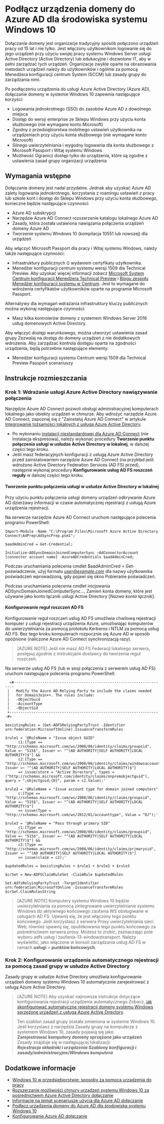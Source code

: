 <properties
    pageTitle="Podłącz domeny urządzenia do Azure AD dla systemu Windows 10 napotkania | Microsoft Azure"
    description="W tym artykule wyjaśniono, jak Administratorzy mogą konfigurować zasad grupy, aby włączyć urządzenia, aby być domeny dołączony do sieci firmowej."
    services="active-directory"
    documentationCenter=""
    authors="femila"
    manager="swadhwa"
    editor=""
    tags="azure-classic-portal"/>

<tags
    ms.service="active-directory"
    ms.workload="identity"
    ms.tgt_pltfrm="na"
    ms.devlang="na"
    ms.topic="article"
    ms.date="09/27/2016"
    ms.author="femila"/>

# <a name="connect-domain-joined-devices-to-azure-ad-for-windows-10-experiences"></a>Podłącz urządzenia domeny do Azure AD dla środowiska systemu Windows 10

Dołączanie domeny jest organizacje tradycyjny sposób połączono urządzeń pracy od 15 lat i nie tylko. Jest włączony użytkownikom logowanie się do jego urządzeń przy użyciu swojej pracy systemu Windows Server usługi Active Directory (Active Directory) lub edukacyjne i dozwolone IT, aby w pełni zarządzać tych urządzeń. Organizacje zwykle oparte na obrazowania metodach urządzeń należy do użytkowników i ogólnie za pomocą Menedżera konfiguracji centrum System (SCCM) lub zasady grupy do zarządzania nimi.

Po podłączeniu urządzenia do usługi Azure Active Directory (Azure AD), dołączanie domeny w systemie Windows 10 zapewnia następujące korzyści:

- Logowania jednokrotnego (SSO) do zasobów Azure AD z dowolnego miejsca
- Dostęp do wersji enterprise ze Sklepu Windows przy użyciu konta służbowego (nie wymagane konto Microsoft)
- Zgodny z przedsiębiorstwa mobilnego ustawień użytkownika na urządzeniach przy użyciu konta służbowego (nie wymagane konto Microsoft)
- Silnego uwierzytelniania i wygodny logowania dla konta służbowego z Microsoft Passport i Witaj systemu Windows
- Możliwość Ogranicz dostęp tylko do urządzenia, które są zgodne z ustawienia zasad grupy organizacji urządzenia

## <a name="prerequisites"></a>Wymagania wstępne

Dołączanie domeny jest nadal przydatne. Jednak aby uzyskać Azure AD zalety logowania jednokrotnego, korzystania z roamingu ustawień z pracy lub szkole kont i dostęp do Sklepu Windows przy użyciu konta służbowego, konieczne będzie następujące czynności:

- Azure AD subskrypcji
- Narzędzie Azure AD Connect rozszerzenie katalogu lokalnego Azure AD
- Zasady, która została ustawiona nawiązania połączenia urządzeń domeny Azure AD
- Tworzenie systemu Windows 10 (kompilacja 10551 lub nowszej) dla urządzeń

Aby włączyć Microsoft Passport dla pracy i Witaj systemu Windows, należy także następujące czynności:

- Infrastruktury publicznych () wydaniem certyfikaty użytkownika.
- Menedżer konfiguracji centrum systemu wersji 1509 dla Technical Preview. Aby uzyskać więcej informacji zobacz [Microsoft System Centrum konfiguracji Menedżera Technical Preview](https://technet.microsoft.com/library/dn965439.aspx#BKMK_TP3Update) i [Blogu zespołu Menedżer konfiguracji systemu w Centrum](http://blogs.technet.com/b/configmgrteam/archive/2015/09/23/now-available-update-for-system-center-config-manager-tp3.aspx). Jest to wymagane do wdrożenia certyfikatów użytkowników oparte na programie Microsoft Passport.

Alternatywy dla wymagań wdrażania infrastruktury kluczy publicznych można wykonaj następujące czynności:

- Masz kilka kontrolerów domeny z systemem Windows Server 2016 usług domenowych Active Directory.

Aby włączyć dostęp warunkowego, można utworzyć ustawienia zasad grupy Zezwalaj na dostęp do domeny urządzeń z nie dodatkowych wdrożenia. Aby zarządzać kontrola dostępu oparta na zgodności urządzenia, będą potrzebne następujące elementy:

- Menedżer konfiguracji systemu Centrum wersji 1509 dla Technical Preview Passport scenariuszy

## <a name="deployment-instructions"></a>Instrukcje rozmieszczania



### <a name="step-1-deploy-azure-active-directory-connect"></a>Krok 1: Wdrażanie usługi Azure Active Directory nawiązywanie połączenia

Narzędzie Azure AD Connect pozwoli obsługi administracyjnej komputerach lokalnego jako obiekty urządzeń w chmurze. Aby wdrożyć narzędzie Azure AD Connect, zapoznaj się z "Zainstaluj Azure AD Connect" w artykule [Integrowanie tożsamości lokalnych z usługą Azure Active Directory](active-directory-aadconnect.md#install-azure-ad-connect).

 - Po wykonaniu [instalacji niestandardowej dla Azure AD Connect](./connect/active-directory-aadconnect-get-started-custom.md) (nie Instalacja ekspresowa), należy wykonać procedury **Tworzenie punktu połączenia usługi w usłudze Active Directory w lokalnej**, w dalszej części tego kroku.
 - Jeśli masz federacyjnych konfiguracji z usługą Azure Active Directory przed zainstalowaniem narzędzie Azure AD Connect (na przykład jeśli wdrożono Active Directory Federation Services (AD FS) przed), następnie wykonaj procedury **Konfigurowanie usług AD FS roszczeń reguły** w dalszej części tego kroku.

#### <a name="create-a-service-connection-point-in-on-premises-active-directory"></a>Tworzenie punktu połączenia usługi w usłudze Active Directory w lokalnej

Przy użyciu punktu połączenia usługi domeny urządzeń odkrywanie Azure AD dzierżawy informacji w czasie automatycznej rejestracji z usługą Azure urządzenia rejestracji.

Na serwerze narzędzie Azure AD Connect uruchom następujące polecenia programu PowerShell:

    Import-Module -Name "C:\Program Files\Microsoft Azure Active Directory Connect\AdPrep\AdSyncPrep.psm1";

    $aadAdminCred = Get-Credential;

    Initialize-ADSyncDomainJoinedComputerSync –AdConnectorAccount [connector account name] -AzureADCredentials $aadAdminCred;


Podczas uruchamiania polecenia cmdlet $aadAdminCred = Get-poświadczenie, użyj formatu *user@example.com* dla nazwy użytkownika poświadczeń wprowadzoną, gdy pojawi się okno Pobieranie poświadczeń.

Podczas uruchamiania polecenia cmdlet inicjowania ADSyncDomainJoinedComputerSync..., Zamień konta domeny, które jest używane jako konto łącznik usługi Active Directory [*Nazwa konta łącznik*].

#### <a name="configure-ad-fs-claim-rules"></a>Konfigurowanie reguł roszczeń AD FS
Konfigurowanie reguł roszczeń usług AD FS umożliwia chwilową rejestracji komputer z usługi rejestracji urządzenia Azure, umożliwiając komputerów do uwierzytelniania za pomocą protokołu Kerberos i NTLM za pomocą usług AD FS. Bez tego kroku komputerach rozpocznie się Azure AD w sposób opóźnione (naliczone Azure AD Connect synchronizacją razy).

>[AZURE.NOTE]
Jeśli nie masz AD FS Federacji lokalnego serwera, postępuj zgodnie z instrukcjami dostawcy do tworzenia reguł roszczeń.

Na serwerze usług AD FS (lub w sesji połączenia z serwerem usług AD FS) uruchom następujące polecenia programu PowerShell:

      <#----------------------------------------------------------------------
     |   Modify the Azure AD Relying Party to include the claims needed
     |   for DomainJoin++. The rules include:
     |   -ObjectGuid
     |   -AccountType
     |   -ObjectSid
     +---------------------------------------------------------------------#>

    $existingRules = (Get-ADFSRelyingPartyTrust -Identifier urn:federation:MicrosoftOnline).IssuanceTransformRules

    $rule1 = '@RuleName = "Issue object GUID"
          c1:[Type == "http://schemas.microsoft.com/ws/2008/06/identity/claims/groupsid", Value =~ "515$", Issuer =~ "^(AD AUTHORITY|SELF AUTHORITY|LOCAL AUTHORITY)$"] &&
          c2:[Type == "http://schemas.microsoft.com/ws/2008/06/identity/claims/windowsaccountname", Issuer =~ "^(AD AUTHORITY|SELF AUTHORITY|LOCAL AUTHORITY)$"]
          => issue(store = "Active Directory", types = ("http://schemas.microsoft.com/identity/claims/onpremobjectguid"), query = ";objectguid;{0}", param = c2.Value);'

    $rule2 = '@RuleName = "Issue account type for domain joined computers"
          c:[Type == "http://schemas.microsoft.com/ws/2008/06/identity/claims/groupsid", Value =~ "515$", Issuer =~ "^(AD AUTHORITY|SELF AUTHORITY|LOCAL AUTHORITY)$"]
          => issue(Type = "http://schemas.microsoft.com/ws/2012/01/accounttype", Value = "DJ");'

    $rule3 = '@RuleName = "Pass through primary SID"
          c1:[Type == "http://schemas.microsoft.com/ws/2008/06/identity/claims/groupsid", Value =~ "515$", Issuer =~ "^(AD AUTHORITY|SELF AUTHORITY|LOCAL AUTHORITY)$"] &&
          c2:[Type == "http://schemas.microsoft.com/ws/2008/06/identity/claims/primarysid", Issuer =~ "^(AD AUTHORITY|SELF AUTHORITY|LOCAL AUTHORITY)$"]
          => issue(claim = c2);'

    $updatedRules = $existingRules + $rule1 + $rule2 + $rule3

    $crSet = New-ADFSClaimRuleSet -ClaimRule $updatedRules

    Set-AdfsRelyingPartyTrust -TargetIdentifier urn:federation:MicrosoftOnline -IssuanceTransformRules $crSet.ClaimRulesString

>[AZURE.NOTE]
Komputery systemu Windows 10 będzie uwierzytelniania za pomocą zintegrowane uwierzytelnianie systemu Windows do aktywnego końcowego zaufania WS obsługiwane w usługach AD FS. Upewnij się, że jest włączony tego punktu końcowego. Jeśli korzystasz z serwera Proxy uwierzytelniania sieci Web, również upewnij się, opublikowania tego punktu końcowego za pośrednictwem serwera proxy. Możesz to zrobić, zaznaczając pole wyboru adfs usług i zaufania-13-windowstransport. Należy wyświetlić, jako włączone w konsoli zarządzania usług AD FS w ramach **usługi** > **punktów końcowych**.


### <a name="step-2-configure-automatic-device-registration-via-group-policy-in-active-directory"></a>Krok 2: Konfigurowanie urządzenia automatycznego rejestracji za pomocą zasad grupy w usłudze Active Directory

Zasady grupy w usłudze Active Directory umożliwia konfigurowanie urządzeń domeny systemu Windows 10 automatycznie zarejestrować z usługą Azure Active Directory.

> [AZURE.NOTE]
> Aby uzyskać najnowsze instrukcje dotyczące konfigurowania rejestracji urządzenia automatycznego Zobacz, [jak skonfigurować automatyczne rejestracji domeny systemu Windows sprzężone urządzeń z usługą Azure Active Directory](active-directory-conditional-access-automatic-device-registration-setup.md).
>
> Ten szablon zasad grupy została zmieniona w systemie Windows 10. Jeśli korzystasz z narzędzia Zasady grupy na komputerze z systemem Windows 10, zasady pojawią się jako: <br>
> **Zarejestrować komputery domeny sprzężone jako urządzeń**<br>
> Zasady znajduje się w następującej lokalizacji:<br>
> ***Rejestracja składniki i urządzenia Szablony konfiguracji i zasady/administracyjne/Windows komputera***


## <a name="additional-information"></a>Dodatkowe informacje
* [Windows 10 w przedsiębiorstwie: sposoby za pomocą urządzenia do pracy](active-directory-azureadjoin-windows10-devices-overview.md)
* [Rozszerzanie możliwości chmury urządzeń systemu Windows 10 za pośrednictwem Azure Active Directory dołączanie](active-directory-azureadjoin-user-upgrade.md)
* [Informacje na temat scenariusze użycia dla Azure AD dołączanie](active-directory-azureadjoin-deployment-aadjoindirect.md)
* [Podłącz urządzenia domeny do Azure AD dla środowiska systemu Windows 10](active-directory-azureadjoin-devices-group-policy.md)
* [Konfigurowanie Azure AD dołączanie](active-directory-azureadjoin-setup.md)
